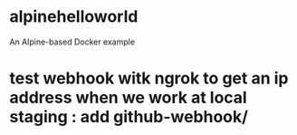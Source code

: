 # alpinehelloworld
An Alpine-based Docker example
# test webhook witk ngrok to get an ip address when we work at local staging : add github-webhook/
